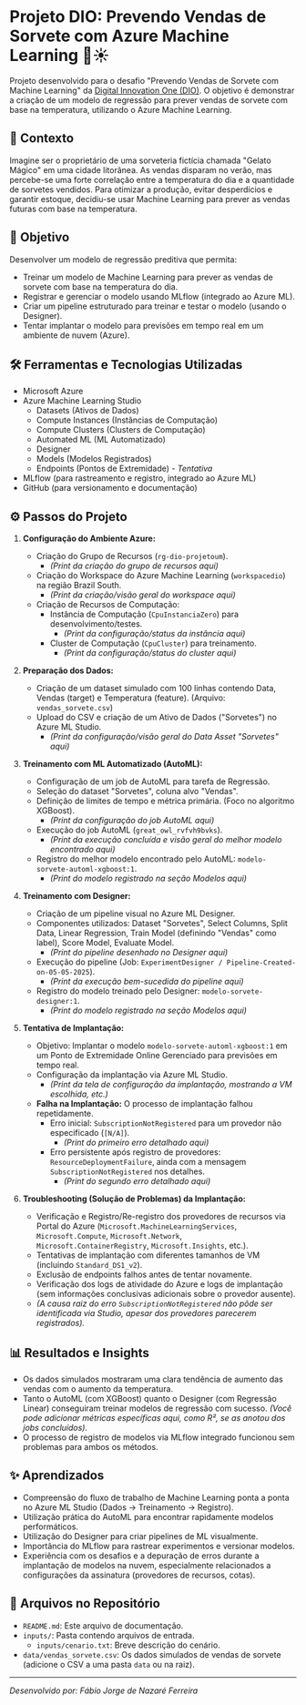 # Projeto DIO: Prevendo Vendas de Sorvete com Azure Machine Learning 🍦☀️

Projeto desenvolvido para o desafio "Prevendo Vendas de Sorvete com Machine Learning" da [Digital Innovation One (DIO)](https://web.dio.me/). O objetivo é demonstrar a criação de um modelo de regressão para prever vendas de sorvete com base na temperatura, utilizando o Azure Machine Learning.

## 📄 Contexto

Imagine ser o proprietário de uma sorveteria fictícia chamada "Gelato Mágico" em uma cidade litorânea. As vendas disparam no verão, mas percebe-se uma forte correlação entre a temperatura do dia e a quantidade de sorvetes vendidos. Para otimizar a produção, evitar desperdícios e garantir estoque, decidiu-se usar Machine Learning para prever as vendas futuras com base na temperatura.

## 🎯 Objetivo

Desenvolver um modelo de regressão preditiva que permita:
*   Treinar um modelo de Machine Learning para prever as vendas de sorvete com base na temperatura do dia.
*   Registrar e gerenciar o modelo usando MLflow (integrado ao Azure ML).
*   Criar um pipeline estruturado para treinar e testar o modelo (usando o Designer).
*   Tentar implantar o modelo para previsões em tempo real em um ambiente de nuvem (Azure).

## 🛠️ Ferramentas e Tecnologias Utilizadas

*   Microsoft Azure
*   Azure Machine Learning Studio
    *   Datasets (Ativos de Dados)
    *   Compute Instances (Instâncias de Computação)
    *   Compute Clusters (Clusters de Computação)
    *   Automated ML (ML Automatizado)
    *   Designer
    *   Models (Modelos Registrados)
    *   Endpoints (Pontos de Extremidade) - *Tentativa*
*   MLflow (para rastreamento e registro, integrado ao Azure ML)
*   GitHub (para versionamento e documentação)

## ⚙️ Passos do Projeto

1.  **Configuração do Ambiente Azure:**
    *   Criação do Grupo de Recursos (`rg-dio-projetoum`).
        *   _(Print da criação do grupo de recursos aqui)_
    *   Criação do Workspace do Azure Machine Learning (`workspacedio`) na região Brazil South.
        *   _(Print da criação/visão geral do workspace aqui)_
    *   Criação de Recursos de Computação:
        *   Instância de Computação (`CpuInstanciaZero`) para desenvolvimento/testes.
            *   _(Print da configuração/status da instância aqui)_
        *   Cluster de Computação (`CpuCluster`) para treinamento.
            *   _(Print da configuração/status do cluster aqui)_

2.  **Preparação dos Dados:**
    *   Criação de um dataset simulado com 100 linhas contendo Data, Vendas (target) e Temperatura (feature). (Arquivo: `vendas_sorvete.csv`)
    *   Upload do CSV e criação de um Ativo de Dados ("Sorvetes") no Azure ML Studio.
        *   _(Print da configuração/visão geral do Data Asset "Sorvetes" aqui)_

3.  **Treinamento com ML Automatizado (AutoML):**
    *   Configuração de um job de AutoML para tarefa de Regressão.
    *   Seleção do dataset "Sorvetes", coluna alvo "Vendas".
    *   Definição de limites de tempo e métrica primária. (Foco no algoritmo XGBoost).
        *   _(Print da configuração do job AutoML aqui)_
    *   Execução do job AutoML (`great_owl_rvfvh9bvks`).
        *   _(Print da execução concluída e visão geral do melhor modelo encontrado aqui)_
    *   Registro do melhor modelo encontrado pelo AutoML: `modelo-sorvete-automl-xgboost:1`.
        *   _(Print do modelo registrado na seção Modelos aqui)_

4.  **Treinamento com Designer:**
    *   Criação de um pipeline visual no Azure ML Designer.
    *   Componentes utilizados: Dataset "Sorvetes", Select Columns, Split Data, Linear Regression, Train Model (definindo "Vendas" como label), Score Model, Evaluate Model.
        *   _(Print do pipeline desenhado no Designer aqui)_
    *   Execução do pipeline (Job: `ExperimentDesigner / Pipeline-Created-on-05-05-2025`).
        *   _(Print da execução bem-sucedida do pipeline aqui)_
    *   Registro do modelo treinado pelo Designer: `modelo-sorvete-designer:1`.
        *   _(Print do modelo registrado na seção Modelos aqui)_

5.  **Tentativa de Implantação:**
    *   Objetivo: Implantar o modelo `modelo-sorvete-automl-xgboost:1` em um Ponto de Extremidade Online Gerenciado para previsões em tempo real.
    *   Configuração da implantação via Azure ML Studio.
        *   _(Print da tela de configuração da implantação, mostrando a VM escolhida, etc.)_
    *   **Falha na Implantação:** O processo de implantação falhou repetidamente.
        *   Erro inicial: `SubscriptionNotRegistered` para um provedor não especificado (`[N/A]`).
            *   _(Print do primeiro erro detalhado aqui)_
        *   Erro persistente após registro de provedores: `ResourceDeploymentFailure`, ainda com a mensagem `SubscriptionNotRegistered` nos detalhes.
            *   _(Print do segundo erro detalhado aqui)_

6.  **Troubleshooting (Solução de Problemas) da Implantação:**
    *   Verificação e Registro/Re-registro dos provedores de recursos via Portal do Azure (`Microsoft.MachineLearningServices`, `Microsoft.Compute`, `Microsoft.Network`, `Microsoft.ContainerRegistry`, `Microsoft.Insights`, etc.).
    *   Tentativas de implantação com diferentes tamanhos de VM (incluindo `Standard_DS1_v2`).
    *   Exclusão de endpoints falhos antes de tentar novamente.
    *   Verificação dos logs de atividade do Azure e logs de implantação (sem informações conclusivas adicionais sobre o provedor ausente).
    *   *(A causa raiz do erro `SubscriptionNotRegistered` não pôde ser identificada via Studio, apesar dos provedores parecerem registrados).*

## 📊 Resultados e Insights

*   Os dados simulados mostraram uma clara tendência de aumento das vendas com o aumento da temperatura.
*   Tanto o AutoML (com XGBoost) quanto o Designer (com Regressão Linear) conseguiram treinar modelos de regressão com sucesso. *(Você pode adicionar métricas específicas aqui, como R², se as anotou dos jobs concluídos).*
*   O processo de registro de modelos via MLflow integrado funcionou sem problemas para ambos os métodos.

## ✨ Aprendizados

*   Compreensão do fluxo de trabalho de Machine Learning ponta a ponta no Azure ML Studio (Dados -> Treinamento -> Registro).
*   Utilização prática do AutoML para encontrar rapidamente modelos performáticos.
*   Utilização do Designer para criar pipelines de ML visualmente.
*   Importância do MLflow para rastrear experimentos e versionar modelos.
*   Experiência com os desafios e a depuração de erros durante a implantação de modelos na nuvem, especialmente relacionados a configurações da assinatura (provedores de recursos, cotas).

## 📁 Arquivos no Repositório

*   `README.md`: Este arquivo de documentação.
*   `inputs/`: Pasta contendo arquivos de entrada.
    *   `inputs/cenario.txt`: Breve descrição do cenário.
*   `data/vendas_sorvete.csv`: Os dados simulados de vendas de sorvete (adicione o CSV a uma pasta `data` ou na raiz).

---
*Desenvolvido por: Fábio Jorge de Nazaré Ferreira*
